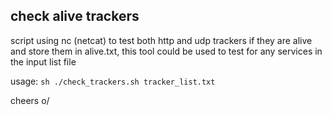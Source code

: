 ## check alive trackers

script using nc (netcat) to test both
http and udp trackers if they are alive
and store them in alive.txt, 
this tool could be used to test for
any services in the input list file

usage:
`sh
	./check_trackers.sh tracker_list.txt
`

cheers o/

